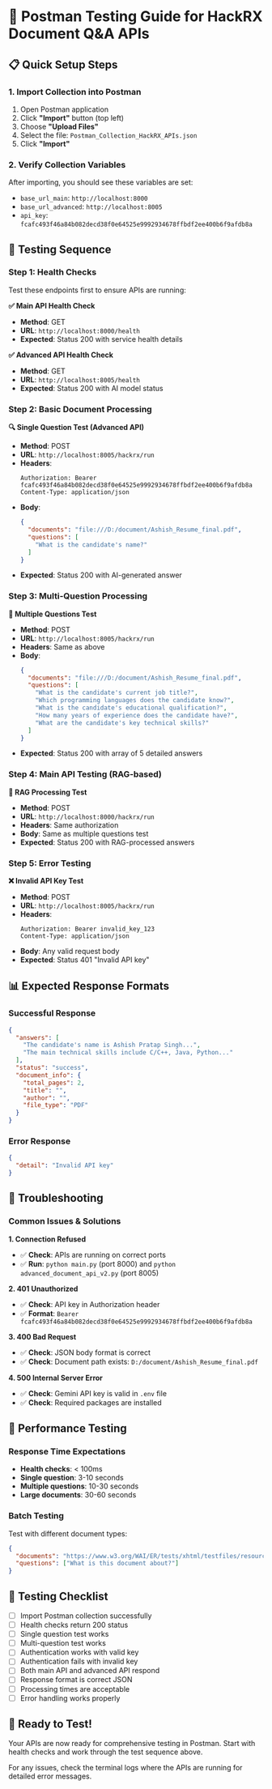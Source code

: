 # 🚀 **Postman Testing Guide for HackRX Document Q&A APIs**

## 📋 **Quick Setup Steps**

### 1. **Import Collection into Postman**
1. Open Postman application
2. Click **"Import"** button (top left)
3. Choose **"Upload Files"** 
4. Select the file: `Postman_Collection_HackRX_APIs.json`
5. Click **"Import"**

### 2. **Verify Collection Variables**
After importing, you should see these variables are set:
- `base_url_main`: `http://localhost:8000`
- `base_url_advanced`: `http://localhost:8005`  
- `api_key`: `fcafc493f46a84b082decd38f0e64525e9992934678ffbdf2ee400b6f9afdb8a`

## 🧪 **Testing Sequence**

### **Step 1: Health Checks**
Test these endpoints first to ensure APIs are running:

**✅ Main API Health Check**
- **Method**: GET
- **URL**: `http://localhost:8000/health`
- **Expected**: Status 200 with service health details

**✅ Advanced API Health Check**  
- **Method**: GET
- **URL**: `http://localhost:8005/health`
- **Expected**: Status 200 with AI model status

### **Step 2: Basic Document Processing**

**🔍 Single Question Test (Advanced API)**
- **Method**: POST
- **URL**: `http://localhost:8005/hackrx/run`
- **Headers**: 
  ```
  Authorization: Bearer fcafc493f46a84b082decd38f0e64525e9992934678ffbdf2ee400b6f9afdb8a
  Content-Type: application/json
  ```
- **Body**:
  ```json
  {
    "documents": "file:///D:/document/Ashish_Resume_final.pdf",
    "questions": [
      "What is the candidate's name?"
    ]
  }
  ```
- **Expected**: Status 200 with AI-generated answer

### **Step 3: Multi-Question Processing**

**🎯 Multiple Questions Test**
- **Method**: POST  
- **URL**: `http://localhost:8005/hackrx/run`
- **Headers**: Same as above
- **Body**:
  ```json
  {
    "documents": "file:///D:/document/Ashish_Resume_final.pdf",
    "questions": [
      "What is the candidate's current job title?",
      "Which programming languages does the candidate know?",
      "What is the candidate's educational qualification?",
      "How many years of experience does the candidate have?",
      "What are the candidate's key technical skills?"
    ]
  }
  ```
- **Expected**: Status 200 with array of 5 detailed answers

### **Step 4: Main API Testing (RAG-based)**

**🧠 RAG Processing Test**
- **Method**: POST
- **URL**: `http://localhost:8000/hackrx/run`  
- **Headers**: Same authorization
- **Body**: Same as multiple questions test
- **Expected**: Status 200 with RAG-processed answers

### **Step 5: Error Testing**

**❌ Invalid API Key Test**
- **Method**: POST
- **URL**: `http://localhost:8005/hackrx/run`
- **Headers**: 
  ```
  Authorization: Bearer invalid_key_123
  Content-Type: application/json
  ```
- **Body**: Any valid request body
- **Expected**: Status 401 "Invalid API key"

## 📊 **Expected Response Formats**

### **Successful Response**
```json
{
  "answers": [
    "The candidate's name is Ashish Pratap Singh...",
    "The main technical skills include C/C++, Java, Python..."
  ],
  "status": "success",
  "document_info": {
    "total_pages": 2,
    "title": "",
    "author": "", 
    "file_type": "PDF"
  }
}
```

### **Error Response**
```json
{
  "detail": "Invalid API key"
}
```

## 🔧 **Troubleshooting**

### **Common Issues & Solutions**

**1. Connection Refused**
- ✅ **Check**: APIs are running on correct ports
- ✅ **Run**: `python main.py` (port 8000) and `python advanced_document_api_v2.py` (port 8005)

**2. 401 Unauthorized**  
- ✅ **Check**: API key in Authorization header
- ✅ **Format**: `Bearer fcafc493f46a84b082decd38f0e64525e9992934678ffbdf2ee400b6f9afdb8a`

**3. 400 Bad Request**
- ✅ **Check**: JSON body format is correct
- ✅ **Check**: Document path exists: `D:/document/Ashish_Resume_final.pdf`

**4. 500 Internal Server Error**
- ✅ **Check**: Gemini API key is valid in `.env` file
- ✅ **Check**: Required packages are installed

## 🎯 **Performance Testing**

### **Response Time Expectations**
- **Health checks**: < 100ms
- **Single question**: 3-10 seconds  
- **Multiple questions**: 10-30 seconds
- **Large documents**: 30-60 seconds

### **Batch Testing**
Test with different document types:
```json
{
  "documents": "https://www.w3.org/WAI/ER/tests/xhtml/testfiles/resources/pdf/dummy.pdf",
  "questions": ["What is this document about?"]
}
```

## 📝 **Testing Checklist**

- [ ] Import Postman collection successfully
- [ ] Health checks return 200 status  
- [ ] Single question test works
- [ ] Multi-question test works
- [ ] Authentication works with valid key
- [ ] Authentication fails with invalid key
- [ ] Both main API and advanced API respond
- [ ] Response format is correct JSON
- [ ] Processing times are acceptable
- [ ] Error handling works properly

## 🚀 **Ready to Test!**

Your APIs are now ready for comprehensive testing in Postman. Start with health checks and work through the test sequence above.

For any issues, check the terminal logs where the APIs are running for detailed error messages.
